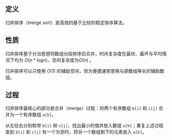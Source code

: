 
## 定义

归并排序（merge sort）是高效的基于比较的稳定排序算法。

## 性质
归并排序基于分治思想将数组分段排序后合并，时间复杂度在最优、最坏与平均情况下均为 $O(n*log{n})$，空间复杂度为$O(n)$ 。

归并排序可以只使用 $O(1)$ 的辅助空间，但为便捷通常使用与原数组等长的辅助数组。

## 过程
归并排序最核心的部分是合并（merge）过程：将两个有序数组 `b[i]` 和 `c[j]` 合并为一个有序数组 `a[k]`。

从左往右分别枚举 `b[i]` 和 `c[j]`，找出最小的值并放入数组 `a[k]`；重复上述过程直到 `b[i]` 和 `c[j]` 有一个为空时，将另一个数组剩下的元素放入 `a[k]`。

<!--stackedit_data:
eyJoaXN0b3J5IjpbLTExNTE4MDE5ODUsMTYzMzU3ODIyMywyMD
QwMjk3NjIyXX0=
-->